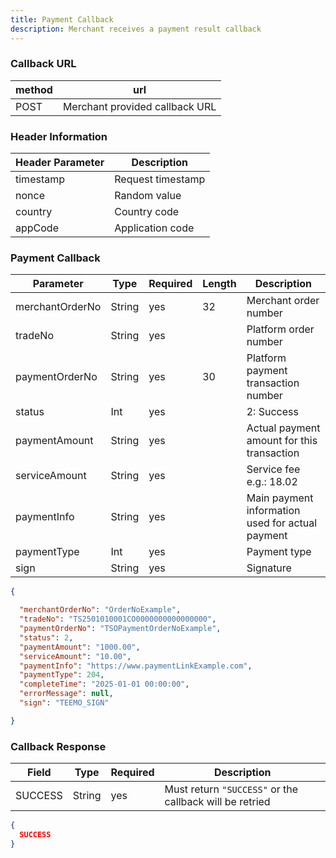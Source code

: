 ```yaml
---
title: Payment Callback
description: Merchant receives a payment result callback
---
```


### Callback URL

| method | url                            |
| ------ | ------------------------------ |
| POST   | Merchant provided callback URL |

### Header Information

| Header Parameter | Description       |
| ---------------- | ----------------- |
| timestamp        | Request timestamp |
| nonce            | Random value      |
| country          | Country code      |
| appCode          | Application code  |

### Payment Callback

| Parameter       | Type   | Required | Length | Description                                      |
| --------------- | ------ | -------- | ------ | ------------------------------------------------ |
| merchantOrderNo | String | yes      | 32     | Merchant order number                            |
| tradeNo         | String | yes      |        | Platform order number                            |
| paymentOrderNo  | String | yes      | 30     | Platform payment transaction number              |
| status          | Int    | yes      |        | 2: Success                                       |
| paymentAmount   | String | yes      |        | Actual payment amount for this transaction       |
| serviceAmount   | String | yes      |        | Service fee e.g.: 18.02                          |
| paymentInfo     | String | yes      |        | Main payment information used for actual payment |
| paymentType     | Int    | yes      |        | Payment type                                     |
| sign            | String | yes      |        | Signature                                        |


```json title= Request Example
{

  "merchantOrderNo": "OrderNoExample",
  "tradeNo": "TS2501010001CO0000000000000000",
  "paymentOrderNo": "TSOPaymentOrderNoExample",
  "status": 2,
  "paymentAmount": "1000.00",
  "serviceAmount": "10.00",
  "paymentInfo": "https://www.paymentLinkExample.com",
  "paymentType": 204,
  "completeTime": "2025-01-01 00:00:00",
  "errorMessage": null,
  "sign": "TEEMO_SIGN"

}
```


### Callback Response

| Field   | Type   | Required | Description                                             |
| ------- | ------ | -------- | ------------------------------------------------------- |
| SUCCESS | String | yes      | Must return `"SUCCESS"` or the callback will be retried |

```json title= Request Example
{
  SUCCESS
}
```